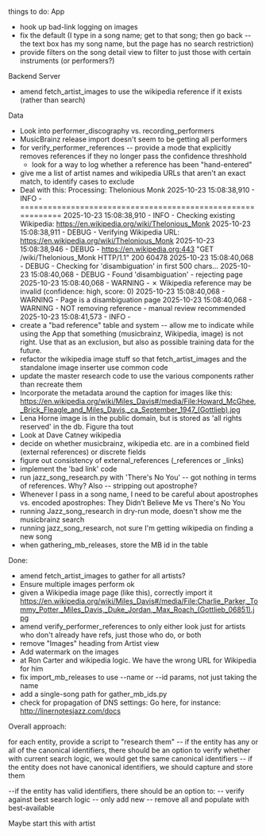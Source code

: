 things to do:
App
* hook up bad-link logging on images
* fix the default (I type in a song name; get to that song; then go back -- the text box has my song name, but the page has no search restriction)
* provide filters on the song detail view to filter to just those with certain instruments (or performers?)

Backend Server
* amend fetch_artist_images to use the wikipedia reference if it exists (rather than search)

Data
* Look into performer_discography vs. recording_performers
* MusicBrainz release import doesn't seem to be getting all performers
* for verify_performer_references -- provide a mode that explicitly removes references if they no longer pass the confidence threshhold
	* look for a way to log whether a reference has been "hand-entered"
* give me a list of artist names and wikipedia URLs that aren't an exact match, to identify cases to exclude
* Deal with this:
	Processing: Thelonious Monk
	2025-10-23 15:08:38,910 - INFO - ============================================================
	2025-10-23 15:08:38,910 - INFO -   Checking existing Wikipedia: https://en.wikipedia.org/wiki/Thelonious_Monk
	2025-10-23 15:08:38,911 - DEBUG - Verifying Wikipedia URL: https://en.wikipedia.org/wiki/Thelonious_Monk
	2025-10-23 15:08:38,946 - DEBUG - https://en.wikipedia.org:443 "GET /wiki/Thelonious_Monk HTTP/1.1" 200 60478
	2025-10-23 15:08:40,068 - DEBUG - Checking for 'disambiguation' in first 500 chars...
	2025-10-23 15:08:40,068 - DEBUG - Found 'disambiguation' - rejecting page
	2025-10-23 15:08:40,068 - WARNING -   ✗ Wikipedia reference may be invalid (confidence: high, score: 0)
	2025-10-23 15:08:40,068 - WARNING -     Page is a disambiguation page
	2025-10-23 15:08:40,068 - WARNING -     NOT removing reference - manual review recommended
	2025-10-23 15:08:41,573 - INFO - 
* create a "bad reference" table and system -- allow me to indicate while using the App that something (musicbrainz, Wikipedia, image) is not right. 
	Use that as an exclusion, but also as possible training data for the future.
* refactor the wikipedia image stuff so that fetch_artist_images and the standalone image inserter use common code
* update the master research code to use the various components rather than recreate them
* Incorporate the metadata around the caption for images like this:
	https://en.wikipedia.org/wiki/Miles_Davis#/media/File:Howard_McGhee,_Brick_Fleagle_and_Miles_Davis,_ca_September_1947_(Gottlieb).jpg
* Lena Horne image is in the public domain, but is stored as 'all rights reserved' in the db. Figure tha tout
* Look at Dave Catney wikipedia	
* decide on whether musicbrainz, wikipedia etc. are in a combined field (external references) or discrete fields
* figure out consistency of external_references (_references or _links)
* implement the 'bad link' code
* run jazz_song_research.py with 'There's No You' -- got nothing in terms of references. Why? Also -- stripping out apostrophe?
* Whenever I pass in a song name, I need to be careful about apostrophes vs. encoded apostrophes: They Didn’t Believe Me vs There's No You
* running Jazz_song_research in dry-run mode, doesn't show me the musicbrainz search
* running jazz_song_research, not sure I'm getting wikipedia on finding a new song
* when gathering_mb_releases, store the MB id in the table

	
Done:
* amend fetch_artist_images to gather for all artists?
* Ensure multiple images perform ok
* given a Wikipedia image page (like this), correctly import it https://en.wikipedia.org/wiki/Miles_Davis#/media/File:Charlie_Parker,_Tommy_Potter,_Miles_Davis,_Duke_Jordan,_Max_Roach_(Gottlieb_06851).jpg
* amend verify_performer_references to only either look just for artists who don't already have refs, just those who do, or both
* remove "Images" heading from Artist view
* Add watermark on the images
* at Ron Carter and wikipedia logic. We have the wrong URL for Wikipedia for him	
* fix import_mb_releases to use --name or --id params, not just taking the name
* add a single-song path for gather_mb_ids.py
* check for propagation of DNS settings: Go here, for instance: http://linernotesjazz.com/docs





Overall approach:

for each entity, provide a script to "research them"
-- if the entity has any or all of the canonical identifiers, there should be an option to 
	verify whether with current search logic, we would get the same canonical identifiers
-- if the entity does not have canonical identifiers, we should capture and store them

--if the entity has valid identifiers, there should be an option to:
	-- verify against best search logic
	-- only add new
	-- remove all and populate with best-available
	
Maybe start this with artist
	